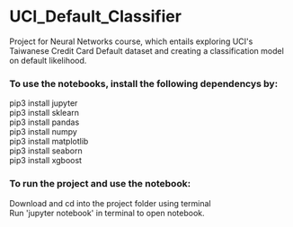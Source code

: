 # UCI_Default_Classifier
Project for Neural Networks course,  which entails exploring UCI's Taiwanese Credit Card Default dataset and creating a classification model on default likelihood.

### To use the notebooks, install the following dependencys by: <br/>
pip3 install jupyter <br/>
pip3 install sklearn <br/>
pip3 install pandas <br/>
pip3 install numpy <br/>
pip3 install matplotlib <br/>
pip3 install seaborn <br/>
pip3 install xgboost <br/>

### To run the project and use the notebook: <br/>
Download and cd into the project folder using terminal <br/>
Run 'jupyter notebook' in terminal to open notebook. <br/>
